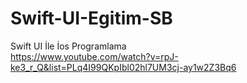 # Swift-UI-Egitim-SB

Swift UI İle İos Programlama  
https://www.youtube.com/watch?v=rpJ-ke3_r_Q&list=PLq4I99QKpIbl02hl7UM3cj-ay1w2Z3Bq6
